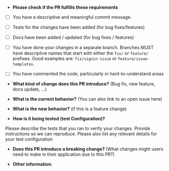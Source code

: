 * **Please check if the PR fulfills these requirements**
- [ ] You have a descriptive and meaningful commit message.
- [ ] Tests for the changes have been added (for bug fixes/features)
- [ ] Docs have been added / updated (for bug fixes / features)
- [ ] You have done your changes in a separate branch. Branches MUST have descriptive names that start with either the `fix/` or `feature/` prefixes. Good examples are: `fix/signin-issue` or `feature/issue-templates`.
- [ ] You have commented the code, particularly in hard-to-understand areas


* **What kind of change does this PR introduce?** (Bug fix, new feature, docs update, ...)


* **What is the current behavior?** (You can also link to an open issue here)


* **What is the new behavior?** (if this is a feature change)


* **How is it being tested (test Configuration)?**

Please describe the tests that you ran to verify your changes. Provide instructions so we can reproduce. Please also list any relevant details for your test configuration


* **Does this PR introduce a breaking change?** (What changes might users need to make in their application due to this PR?)


* **Other information**:
